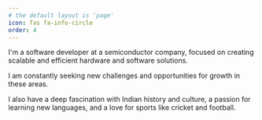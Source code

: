 ```yaml
---
# the default layout is 'page'
icon: fas fa-info-circle
order: 4
---
```


I'm a software developer at a semiconductor company, focused on creating scalable and efficient hardware and software solutions.

I am constantly seeking new challenges and opportunities for growth in these areas.

I also have a deep fascination with Indian history and culture, a passion for learning new languages, and a love for sports like cricket and football.
